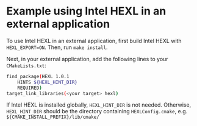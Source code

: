 # Example using Intel HEXL in an external application

To use Intel HEXL in an external application, first build Intel HEXL with `HEXL_EXPORT=ON`. Then, run `make install`.

Next, in your external application, add the following lines to your `CMakeLists.txt`:

```bash
find_package(HEXL 1.0.1
    HINTS ${HEXL_HINT_DIR}
    REQUIRED)
target_link_libraries(<your target> hexl)
```

If Intel HEXL is installed globally, `HEXL_HINT_DIR` is not needed. Otherwise, `HEXL_HINT_DIR` should be the directory containing  `HEXLConfig.cmake`, e.g. `${CMAKE_INSTALL_PREFIX}/lib/cmake/`
